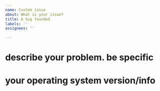 ```yaml
---
name: Custom issue
about: What is your issue?
title: A bug founded
labels: ''
assignees: ''

---
```


# describe your problem. be specific

# your operating system version/info
